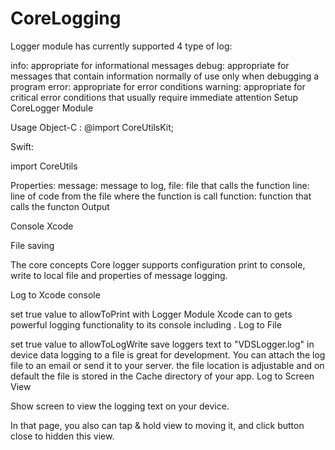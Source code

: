 # CoreLogging

Logger module has currently supported 4 type of log:

info: appropriate for informational messages
debug: appropriate for messages that contain information normally of use only when debugging a program
error: appropriate for error conditions
warning: appropriate for critical error conditions that usually require immediate attention
Setup CoreLogger Module

Usage
Object-C : 
@import CoreUtilsKit;



Swift:

import CoreUtils



Properties:
message: message to log,
file: file that calls the function
line: line of code from the file where the function is call
function: function that calls the functon
Output

Console Xcode

File saving

The core concepts
Core logger supports configuration print to console, write to local file and properties of message logging.

Log to Xcode console 

set true value to allowToPrint
with Logger Module Xcode can to gets powerful logging functionality to its console including .
Log to File

set true value to allowToLogWrite
save loggers text to "VDSLogger.log" in device data
logging to a file is great for development. You can attach the log file to an email or send it to your server. 
the file location is adjustable and on default the file is stored in the Cache directory of your app.
Log to Screen View

Show screen to view the logging text on your device.

In that page, you also can tap & hold view to moving it, and click button close to hidden this view.

